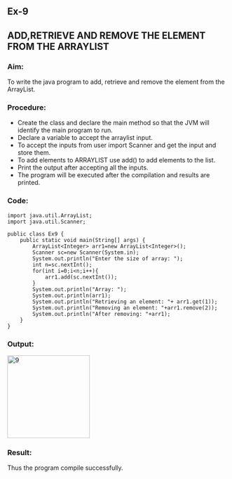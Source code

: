 ## Ex-9
## ADD,RETRIEVE AND REMOVE THE ELEMENT FROM THE ARRAYLIST
### Aim:
To write the java program to add, retrieve and remove the element from the ArrayList.

### Procedure:
* Create the class and declare the main method so that the JVM will identify the main program to run.
* Declare a variable to accept the arraylist input.
* To accept the inputs from user import Scanner and get the input and store them.
* To add elements to ARRAYLIST use add() to add elements to the list.
* Print the output after accepting all the inputs.
* The program will be executed after the compilation and results are printed.

### Code:
```
import java.util.ArrayList;
import java.util.Scanner;

public class Ex9 {
    public static void main(String[] args) {
        ArrayList<Integer> arr1=new ArrayList<Integer>();
        Scanner sc=new Scanner(System.in);
        System.out.println("Enter the size of array: ");
        int n=sc.nextInt();
        for(int i=0;i<n;i++){
            arr1.add(sc.nextInt());
        }
        System.out.println("Array: ");
        System.out.println(arr1);
        System.out.println("Retrieving an element: "+ arr1.get(1));
        System.out.println("Removing an element: "+arr1.remove(2));
        System.out.println("After removing: "+arr1);
    }
}
```

### Output:
<img width="188" alt="9" src="https://github.com/KeerthikaNagarajan/Java-Ex-9/assets/93427089/893fdce6-ba66-417d-a317-b7fdf3a5408a">

### Result:
Thus the program compile successfully.

